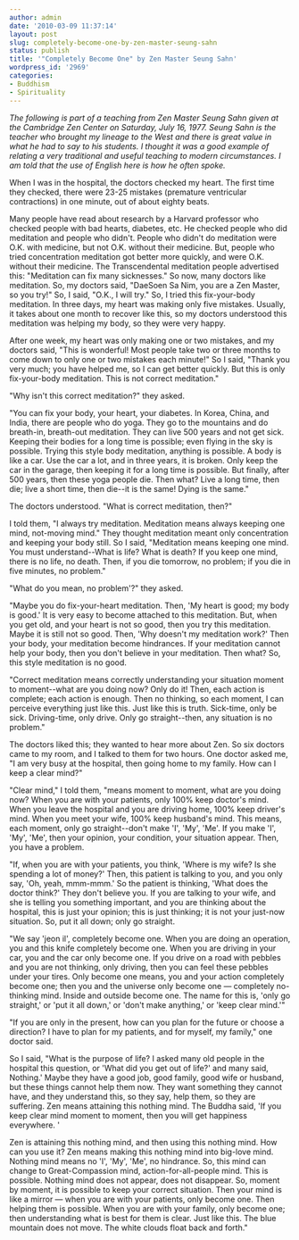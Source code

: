 ```yaml
---
author: admin
date: '2010-03-09 11:37:14'
layout: post
slug: completely-become-one-by-zen-master-seung-sahn
status: publish
title: '"Completely Become One" by Zen Master Seung Sahn'
wordpress_id: '2969'
categories:
- Buddhism
- Spirituality
---
```

<em>The following is part of a teaching from Zen Master Seung Sahn given at the Cambridge Zen Center on Saturday, July 16, 1977. Seung Sahn is the teacher who brought my lineage to the West and there is great value in what he had to say to his students. I thought it was a good example of relating a very traditional and useful teaching to modern circumstances. I am told that the use of English here is how he often spoke.</em>

 When I was in the hospital, the doctors checked my heart. The first time they checked, there were 23-25 mistakes (premature ventricular contractions) in one minute, out of about eighty beats.
 
 Many people have read about research by a Harvard professor who checked people with bad hearts, diabetes, etc. He checked people who did meditation and people who didn't. People who didn't do meditation were O.K. with medicine, but not O.K. without their medicine. But, people who tried concentration meditation got better more quickly, and were O.K. without their medicine. The Transcendental meditation people advertised this: "Meditation can fix many sicknesses." So now, many doctors like meditation. So, my doctors said, "DaeSoen Sa Nim, you are a Zen Master, so you try!" So, I said, "O.K., I will try." So, I tried this fix-your-body meditation. In three days, my heart was making only five mistakes. Usually, it takes about one month to recover like this, so my doctors understood this meditation was helping my body, so they were very happy.
 
After one week, my heart was only making one or two mistakes, and my doctors said, "This is wonderful! Most people take two or three months to come down to only one or two mistakes each minute!" So I said, "Thank you very much; you have helped me, so I can get better quickly. But this is only fix-your-body meditation. This is not correct meditation."
 
"Why isn't this correct meditation?" they asked.
 
 "You can fix your body, your heart, your diabetes. In Korea, China, and India, there are people who do yoga. They go to the mountains and do breath-in, breath-out meditation. They can live 500 years and not get sick. Keeping their bodies for a long time is possible; even flying in the sky is possible. Trying this style body meditation, anything is possible. A body is like a car. Use the car a lot, and in three years, it is broken. Only keep the car in the garage, then keeping it for a long time is possible. But finally, after 500 years, then these yoga people die. Then what? Live a long time, then die; live a short time, then die--it is the same! Dying is the same."
 
 The doctors understood. "What is correct meditation, then?"
 
 I told them, "I always try meditation. Meditation means always keeping one mind, not-moving mind." They thought meditation meant only concentration and keeping your body still. So I said, "Meditation means keeping one mind. You must understand--What is life? What is death? If you keep one mind, there is no life, no death. Then, if you die tomorrow, no problem; if you die in five minutes, no problem."
 
 "What do you mean, no problem'?" they asked.
 
 "Maybe you do fix-your-heart meditation. Then, 'My heart is good; my body is good.' It is very easy to become attached to this meditation. But, when you get old, and your heart is not so good, then you try this meditation. Maybe it is still not so good. Then, 'Why doesn't my meditation work?' Then your body, your meditation become hindrances. If your meditation cannot help your body, then you don't believe in your meditation.  Then what? So, this style meditation is no good.
 
 "Correct meditation means correctly understanding your situation moment to moment--what are you doing now?  Only do it! Then, each action is complete; each action is enough. Then no thinking, so each moment, I can perceive everything just like this. Just like this is truth. Sick-time, only be sick.  Driving-time, only drive. Only go straight--then, any situation is no problem."
 
The doctors liked this; they wanted to hear more about Zen. So six doctors came to my room, and I talked to them for two hours. One doctor asked me, "I am very busy at the hospital, then going home to my family. How can I keep a clear mind?"
 
"Clear mind," I told them, "means moment to moment, what are you doing now? When you are with your patients, only 100% keep doctor's mind. When you leave the hospital and you are driving home, 100% keep driver's mind. When you meet your wife, 100% keep husband's mind. This means, each moment, only go straight--don't make 'I', 'My', 'Me'. If you make 'I', 'My', 'Me', then your opinion, your condition, your situation appear. Then, you have a problem.
 
"If, when you are with your patients, you think, 'Where is my wife?  Is she spending a lot of money?' Then, this patient is talking to you, and you only say, 'Oh, yeah, mmm-mmm.' So the patient is thinking, 'What does the doctor think?' They don't believe you. If you are talking to your wife, and she is telling you something important, and you are thinking about the hospital, this is just your opinion; this is just thinking; it is not your just-now situation. So, put it all down; only go straight.
 
"We say 'jeon il', completely become one. When you are doing an operation, you and this knife completely become one. When you are driving in your car, you and the car only become one. If you drive on a road with pebbles and you are not thinking, only driving, then you can feel these pebbles under your tires. Only become one means, you and your action completely become one; then you and the universe only become one &mdash; completely no-thinking mind. Inside and outside become one. The name for this is, 'only go straight,' or 'put it all down,' or 'don't make anything,' or 'keep clear mind.'"
 
"If you are only in the present, how can you plan for the future or choose a direction? I have to plan for my patients, and for myself, my family," one doctor said.
 
So I said, "What is the purpose of life? I asked many old people in the hospital this question, or 'What did you get out of life?' and many said, Nothing.' Maybe they have a good job, good family, good wife or husband, but these things cannot help them now. They want something they cannot have, and they understand this, so they say, help them, so they are suffering.  Zen means attaining this nothing mind. The Buddha said, 'If you keep clear mind moment to moment, then you will get happiness everywhere. '
 
Zen is attaining this nothing mind, and then using this nothing mind.  How can you use it? Zen means making this nothing mind into big-love mind. Nothing mind means no 'I', 'My', 'Me', no hindrance. So, this mind can change to Great-Compassion mind, action-for-all-people mind. This is possible.  Nothing mind does not appear, does not disappear. So, moment by moment, it is possible to keep your correct situation. Then your mind is like a mirror &mdash; when you are with your patients, only become one. Then helping them is possible. When you are with your family, only become one; then understanding what is best for them is clear. Just like this. The blue mountain does not move.  The white clouds float back and forth."
